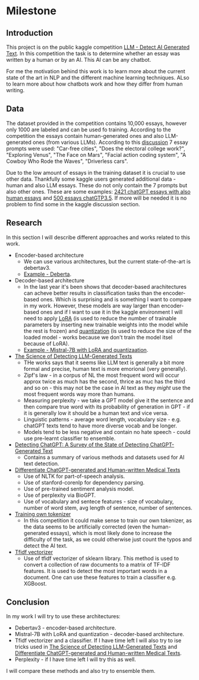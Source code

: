 # Milestone

## Introduction

This project is on the public kaggle competition [LLM - Detect AI Generated Text](https://www.kaggle.com/competitions/llm-detect-ai-generated-text). In this competition the task is to determine whether an essay was written by a human or by an AI. This AI can be any chatbot. 

For me the motivation behind this work is to learn more about the current state of the art in NLP and the different machine learning techniques. ALso to learn more about how chatbots work and how they differ from human writing.

## Data

The dataset provided in the competition contains 10,000 essays, however only 1000 are labeled and can be used fo training. According to the competition the essays contain human-generated ones and also LLM-generated ones (from various LLMs). According to this [discussion](https://www.kaggle.com/competitions/llm-detect-ai-generated-text/discussion/453410) 7 essay prompts were used: "Car-free cities", "Does the electoral college work?", "Exploring Venus", "The Face on Mars", "Facial action coding system", "A Cowboy Who Rode the Waves", "Driverless cars".

Due to the low amount of essays in the training dataset it is crucial to use other data. Thankfully some kaggle users generated additional data - human and also LLM essays. These do not only contain the 7 prompts but also other ones. These are some examples: [2421 chatGPT essays with also human essays](https://www.kaggle.com/datasets/alejopaullier/daigt-external-dataset/data) and [500 essays chatGTP3.5](https://www.kaggle.com/datasets/radek1/llm-generated-essays). If more will be needed it is no problem to find some in the kaggle discussion section.

## Research

In this section I will describe different approaches and works related to this work. 

- Encoder-based architecture 
    - We can use various architectures, but the current state-of-the-art is debertav3. 
    - [Example - Deberta](https://www.kaggle.com/code/thedrcat/detectai-transformers-baseline).
- Decoder-based architecture 
    - In the last year it's been shows that decoder-based arachitectures can acheve better results in classification tasks than the encoder-based ones. Which is surprising and is something I want to compare in my work. However, these models are way larger than encoder-based ones and if I want to use it in the kaggle environment I will need to apply [LoRA](https://arxiv.org/abs/2106.09685) (is used to reduce the number of trainable parameters by inserting new trainable weights into the model while the rest is frozen) and [quantization](https://huggingface.co/docs/optimum/concept_guides/quantization) (is used to reduce the size of the loaded model - works because we don't train the model itsel because of LoRA). 
    - [Example - Mistral-7B with LoRA and quantizaation](https://www.kaggle.com/competitions/llm-detect-ai-generated-text/discussion/452362).
- [The Science of Detecting LLM-Generated Texts](https://arxiv.org/pdf/2303.07205.pdf)
    - THe works says that it seems like LLM text is generally a bit more formal and precise, human text is more emorional (very generally).
    - Zipf's law - in a corpus of NL the most frequent word will occur approx twice as much has the second, thrice as muc has the third and so on - this may not be the case in AI text as they *might* use the most frequent words way more than humans.
    - Measuring perplexity - we take a GPT model give it the sentence and then compare true word with its probability of generation in GPT - if it is generally low it should be a human text and vice versa.
    - Linguistic patterns - average word length, vocabulary size - e.g. chatGPT texts tend to have more diverse vocab and be longer.
    - Models tend to be less negative and contain no hate speech - could use pre-learnt classifier to ensemble.
- [Detecting ChatGPT: A Survey of the State of Detecting ChatGPT-Generated Text](https://arxiv.org/pdf/2309.07689.pdf)
    - Contains a summary of various methods and datasets used for AI text detection.
- [Differentiate ChatGPT-generated and Human-written Medical Texts](https://arxiv.org/pdf/2304.11567v1.pdf)
    - Use of NLTK for part-of-speech analysis.
    - Use of stanford-corenlp for dependency parsing.
    - Use of pre-trained sentiment analysis model.
    - Use of perplexity via BioGPT.
    - Use of vocabulary and sentece features - size of vocabulary, number of word stem, avg length of sentence, number of sentences.
- [Training own tokenizer](https://www.kaggle.com/code/datafan07/train-your-own-tokenizer)
    - In this competition it could make sense to train our own tokenizer, as the data seems to be artificially corrected (even the human-generated essays), which is most likely done to increase the difficulty of the task, as we could otherwise just count the typos and detect the AI text.
- [Tfidf vectorizer](https://www.kaggle.com/code/bhanupratapbiswas/detect-ai-gt-sub)
    - Use of tfidf vectorizer of sklearn library. This method is used to convert a collection of raw documents to a matrix of TF-IDF features. It is used to detect the most important words in a document. One can use these features to train a classifier e.g. XGBoost.

## Conclusion

In my work I will try to use these architectures:

- Debertav3 - encoder-based architecture.
- Mistral-7B with LoRA and quantization - decoder-based architecture.
- Tfidf vectorizer and a classifier. If I have time left I will also try to ise tricks used in [The Science of Detecting LLM-Generated Texts](https://arxiv.org/pdf/2303.07205.pdf) and [Differentiate ChatGPT-generated and Human-written Medical Texts](https://arxiv.org/pdf/2304.11567v1.pdf).
- Perplexity - if I have time left I will try this as well.

I will compare these methods and also try to ensemble them.